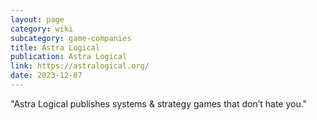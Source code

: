 ```yaml
---
layout: page
category: wiki
subcategory: game-companies
title: Astra Logical
publication: Astra Logical
link: https://astralogical.org/
date: 2023-12-07
---
```


"Astra Logical publishes systems & strategy games that don’t hate you."
